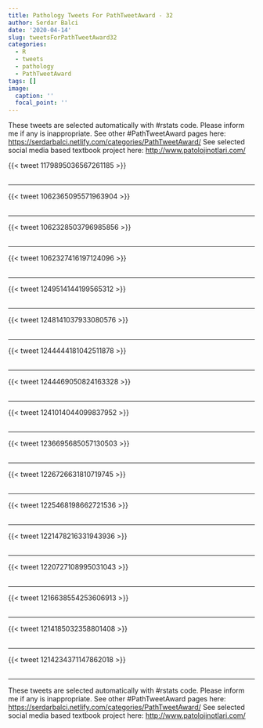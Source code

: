 ```yaml
---
title: Pathology Tweets For PathTweetAward - 32
author: Serdar Balci
date: '2020-04-14'
slug: tweetsForPathTweetAward32
categories:
  - R
  - tweets
  - pathology
  - PathTweetAward
tags: []
image:
  caption: ''
  focal_point: ''
---
```



These tweets are selected automatically with #rstats code. Please inform me if any is inappropriate.
See other #PathTweetAward pages here: https://serdarbalci.netlify.com/categories/PathTweetAward/ 
See selected social media based textbook project here: http://www.patolojinotlari.com/

{{< tweet 1179895036567261185 >}}
<br>
<br>
<hr>
{{< tweet 1062365095571963904 >}}
<br>
<br>
<hr>
{{< tweet 1062328503796985856 >}}
<br>
<br>
<hr>
{{< tweet 1062327416197124096 >}}
<br>
<br>
<hr>
{{< tweet 1249514144199565312 >}}
<br>
<br>
<hr>
{{< tweet 1248141037933080576 >}}
<br>
<br>
<hr>
{{< tweet 1244444181042511878 >}}
<br>
<br>
<hr>
{{< tweet 1244469050824163328 >}}
<br>
<br>
<hr>
{{< tweet 1241014044099837952 >}}
<br>
<br>
<hr>
{{< tweet 1236695685057130503 >}}
<br>
<br>
<hr>
{{< tweet 1226726631810719745 >}}
<br>
<br>
<hr>
{{< tweet 1225468198662721536 >}}
<br>
<br>
<hr>
{{< tweet 1221478216331943936 >}}
<br>
<br>
<hr>
{{< tweet 1220727108995031043 >}}
<br>
<br>
<hr>
{{< tweet 1216638554253606913 >}}
<br>
<br>
<hr>
{{< tweet 1214185032358801408 >}}
<br>
<br>
<hr>
{{< tweet 1214234371147862018 >}}
<br>
<br>
<hr>


These tweets are selected automatically with #rstats code. Please inform me if any is inappropriate.
See other #PathTweetAward pages here: https://serdarbalci.netlify.com/categories/PathTweetAward/ 
See selected social media based textbook project here: http://www.patolojinotlari.com/
